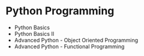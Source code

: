 # Python Programming

- Python Basics
- Python Basics II
- Advanced Python - Object Oriented Programming
- Advanced Python - Functional Programming
